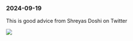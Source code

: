 ### 2024-09-19
This is good advice from Shreyas Doshi on Twitter

![](https://x.com/shreyas/status/1835113260716355974)

